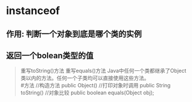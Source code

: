 # instanceof
## 作用: 判断一个对象到底是哪个类的实例
## 返回一个bolean类型的值
>重写toString()方法
>重写equals()方法
>Java中任何一个类都继承了Object类以内的方法。任何一个子类均可以直接使用这些方法。  
#方法
        //构造方法
        public Object()
        //打印对象时调用
        public String toString()
        //对象比较
        public boolean equals(Object obj);   
